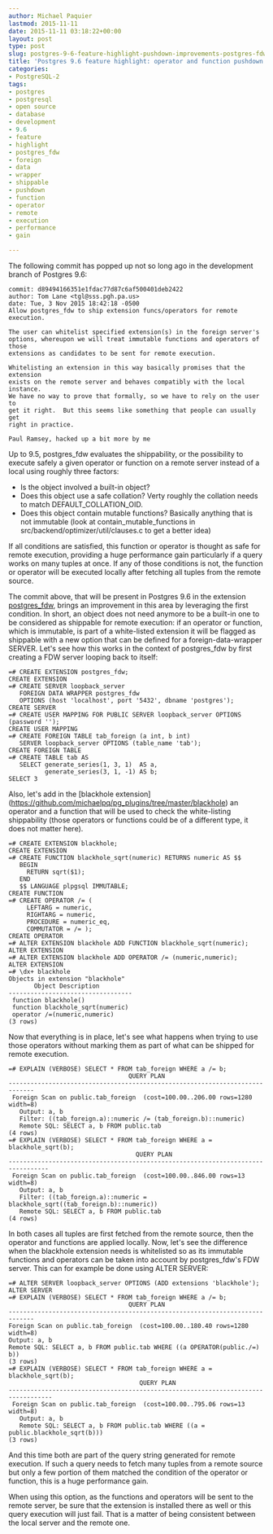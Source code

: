 ```yaml
---
author: Michael Paquier
lastmod: 2015-11-11
date: 2015-11-11 03:18:22+00:00
layout: post
type: post
slug: postgres-9-6-feature-highlight-pushdown-improvements-postgres-fdw
title: 'Postgres 9.6 feature highlight: operator and function pushdown with postgres_fdw'
categories:
- PostgreSQL-2
tags:
- postgres
- postgresql
- open source
- database
- development
- 9.6
- feature
- highlight
- postgres_fdw
- foreign
- data
- wrapper
- shippable
- pushdown
- function
- operator
- remote
- execution
- performance
- gain

---
```


The following commit has popped up not so long ago in the development branch
of Postgres 9.6:

    commit: d89494166351e1fdac77d87c6af500401deb2422
    author: Tom Lane <tgl@sss.pgh.pa.us>
    date: Tue, 3 Nov 2015 18:42:18 -0500
    Allow postgres_fdw to ship extension funcs/operators for remote execution.

    The user can whitelist specified extension(s) in the foreign server's
    options, whereupon we will treat immutable functions and operators of those
    extensions as candidates to be sent for remote execution.

    Whitelisting an extension in this way basically promises that the extension
    exists on the remote server and behaves compatibly with the local instance.
    We have no way to prove that formally, so we have to rely on the user to
    get it right.  But this seems like something that people can usually get
    right in practice.

    Paul Ramsey, hacked up a bit more by me

Up to 9.5, postgres\_fdw evaluates the shippability, or the possibility to
execute safely a given operator or function on a remote server instead of a
local using roughly three factors:

  * Is the object involved a built-in object?
  * Does this object use a safe collation? Verty roughly the collation needs
  to match DEFAULT\_COLLATION\_OID.
  * Does this object contain mutable functions? Basically anything that is
  not immutable (look at contain\_mutable\_functions in
  src/backend/optimizer/util/clauses.c to get a better idea)

If all conditions are satisfied, this function or operator is thought as
safe for remote execution, providing a huge performance gain particularly
if a query works on many tuples at once. If any of those conditions is not,
the function or operator will be executed locally after fetching all tuples
from the remote source.

The commit above, that will be present in Postgres 9.6 in the extension
[postgres\_fdw](http://www.postgresql.org/docs/devel/static/postgres-fdw.html),
brings an improvement in this area by leveraging the first condition. In short,
an object does not need anymore to be a built-in one to be considered as
shippable for remote execution: if an operator or function, which is
immutable, is part of a white-listed extension it will be flagged as
shippable with a new option that can be defined for a foreign-data-wrapper
SERVER. Let's see how this works in the context of postgres\_fdw by first
creating a FDW server looping back to itself:

    =# CREATE EXTENSION postgres_fdw;
    CREATE EXTENSION
    =# CREATE SERVER loopback_server
       FOREIGN DATA WRAPPER postgres_fdw
       OPTIONS (host 'localhost', port '5432', dbname 'postgres');
    CREATE SERVER
    =# CREATE USER MAPPING FOR PUBLIC SERVER loopback_server OPTIONS (password '');
    CREATE USER MAPPING
    =# CREATE FOREIGN TABLE tab_foreign (a int, b int)
       SERVER loopback_server OPTIONS (table_name 'tab');
    CREATE FOREIGN TABLE
    =# CREATE TABLE tab AS
       SELECT generate_series(1, 3, 1)  AS a,
              generate_series(3, 1, -1) AS b;
    SELECT 3

Also, let's add in the [blackhole extension]
(https://github.com/michaelpq/pg_plugins/tree/master/blackhole) an operator
and a function that will be used to check the white-listing shippability
(those operators or functions could be of a different type, it does not
matter here).

    =# CREATE EXTENSION blackhole;
    CREATE EXTENSION
    =# CREATE FUNCTION blackhole_sqrt(numeric) RETURNS numeric AS $$
       BEGIN
         RETURN sqrt($1);
       END
       $$ LANGUAGE plpgsql IMMUTABLE;
    CREATE FUNCTION
    =# CREATE OPERATOR /= (
         LEFTARG = numeric,
         RIGHTARG = numeric,
         PROCEDURE = numeric_eq,
         COMMUTATOR = /= );
    CREATE OPERATOR
    =# ALTER EXTENSION blackhole ADD FUNCTION blackhole_sqrt(numeric);
    ALTER EXTENSION
    =# ALTER EXTENSION blackhole ADD OPERATOR /= (numeric,numeric);
    ALTER EXTENSION
    =# \dx+ blackhole
    Objects in extension "blackhole"
           Object Description
    ----------------------------------
     function blackhole()
     function blackhole_sqrt(numeric)
     operator /=(numeric,numeric)
    (3 rows)

Now that everything is in place, let's see what happens when trying to
use those operators without marking them as part of what can be shipped
for remote execution.

    =# EXPLAIN (VERBOSE) SELECT * FROM tab_foreign WHERE a /= b;
                                     QUERY PLAN
    -----------------------------------------------------------------------------
     Foreign Scan on public.tab_foreign  (cost=100.00..206.00 rows=1280 width=8)
       Output: a, b
       Filter: ((tab_foreign.a)::numeric /= (tab_foreign.b)::numeric)
       Remote SQL: SELECT a, b FROM public.tab
    (4 rows)
    =# EXPLAIN (VERBOSE) SELECT * FROM tab_foreign WHERE a = blackhole_sqrt(b);
                                       QUERY PLAN
    ---------------------------------------------------------------------------------
     Foreign Scan on public.tab_foreign  (cost=100.00..846.00 rows=13 width=8)
       Output: a, b
       Filter: ((tab_foreign.a)::numeric = blackhole_sqrt((tab_foreign.b)::numeric))
       Remote SQL: SELECT a, b FROM public.tab
    (4 rows)

In both cases all tuples are first fetched from the remote source, then the
operator and functions are applied locally. Now, let's see the difference when
the blackhole extension needs is whitelisted so as its immutable functions and
operators can be taken into account by postgres\_fdw's FDW server. This can for
example be done using ALTER SERVER:

    =# ALTER SERVER loopback_server OPTIONS (ADD extensions 'blackhole');
    ALTER SERVER
    =# EXPLAIN (VERBOSE) SELECT * FROM tab_foreign WHERE a /= b;
                                     QUERY PLAN
    -----------------------------------------------------------------------------
    Foreign Scan on public.tab_foreign  (cost=100.00..180.40 rows=1280 width=8)
    Output: a, b
    Remote SQL: SELECT a, b FROM public.tab WHERE ((a OPERATOR(public./=) b))
    (3 rows)
    =# EXPLAIN (VERBOSE) SELECT * FROM tab_foreign WHERE a = blackhole_sqrt(b);
                                        QUERY PLAN
    ----------------------------------------------------------------------------------
     Foreign Scan on public.tab_foreign  (cost=100.00..795.06 rows=13 width=8)
       Output: a, b
       Remote SQL: SELECT a, b FROM public.tab WHERE ((a = public.blackhole_sqrt(b)))
    (3 rows)

And this time both are part of the query string generated for remote
execution. If such a query needs to fetch many tuples from a remote source
but only a few portion of them matched the condition of the operator or
function, this is a huge performance gain.

When using this option, as the functions and operators will be sent to the
remote server, be sure that the extension is installed there as well or
this query execution will just fail. That is a matter of being consistent
between the local server and the remote one.
